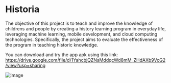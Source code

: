 
# Historia

The objective of this project is to teach and improve the knowledge of childrens and people by creating a history learning program in everyday life, leveraging machine learning, mobile development, and cloud computing technologies. Specifically, the project aims to evaluate the effectiveness of the program in teaching historic knowledge.

You can download and try the app apk using this link: https://drive.google.com/file/d/1YahcbjQZNsMddqcWd8mM_ZHdAXb9VcG2/view?usp=sharing

![image](https://github.com/Mooranz/CapstoneProject-Historia/assets/166304539/4033a17b-acf0-4621-8591-66dbc3e2a319)
